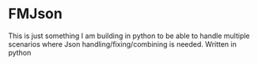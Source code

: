# FMJson
This is just something I am building in python to be able to handle multiple scenarios where Json handling/fixing/combining is needed. Written in python

